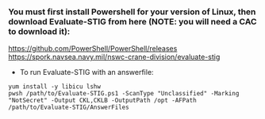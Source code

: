 ### You must first install Powershell for your version of Linux, then download Evaluate-STIG from here (NOTE: you will need a CAC to download it):
https://github.com/PowerShell/PowerShell/releases
https://spork.navsea.navy.mil/nswc-crane-division/evaluate-stig

* To run Evaluate-STIG with an answerfile:
```
yum install -y libicu lshw
pwsh /path/to/Evaluate-STIG.ps1 -ScanType "Unclassified" -Marking "NotSecret" -Output CKL,CKLB -OutputPath /opt -AFPath /path/to/Evaluate-STIG/AnswerFiles
```
